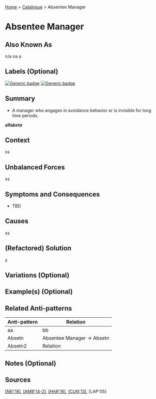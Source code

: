 [Home](../README.md) > [Catalogue](../Antipatterns_catalogue.md) > Absentee Manager


# Absentee Manager

## Also Known As

n/a na a

## Labels (Optional)

[![Generic badge](https://img.shields.io/badge/-OSS-AAAAAA.svg)](https://shields.io/) [![Generic badge](https://img.shields.io/badge/-People-BBBBBB.svg)](https://shields.io/) 

## Summary

 - A manager who engages in avoidance behavior or is invisible for long time periods.

**alfa**_**beta**_

## Context

ss

## Unbalanced Forces

ss

## Symptoms and Consequences

 - TBD

## Causes

ss

## (Refactored) Solution

s

## Variations (Optional)



## Example(s) (Optional)



## Related Anti-patterns

|Anti-pattern|Relation|
|---|---|
|aa|bb
|Absetn|Absentee Manager -> Absetn
|Absetn2|Relation


## Notes (Optional)



## Sources

[[NEI'18]](http://www.personal.psu.edu/cjn6/Personal/Effectiv), [[AMB'14-2]](http://www.ambysoft.com/essays/changePrevention.html), [[HAR'16]](https://www.chargify.com/blog/feature-creep/), [[CUN'13]](http://wiki.c2.com/?AntiPatternsCatalog), [LAP'05]
